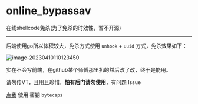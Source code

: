 # online_bypassav
 在线shellcode免杀(为了免杀的时效性，暂不开源)

------

后端使用go所以体积较大，免杀方式使用 `unhook` + `uuid` 方式，免杀效果如下：

![image-20230410110123450](https://img.acdn.run/img/2/2023/04/10/i7nhwq-2.png)





实在不会写前端，在github某个师傅那里扒的然后改了改，终于是能用。

请勿传VT，且用且珍惜，**怕有后门请勿使用**，有问题 Issue

[点我](http://8.222.190.61:88/) 使用 密钥 `bytecaps`
